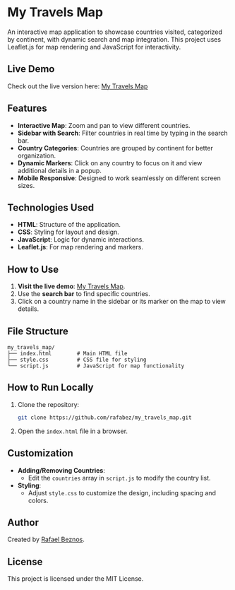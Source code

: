 # My Travels Map

An interactive map application to showcase countries visited, categorized by continent, with dynamic search and map integration. This project uses Leaflet.js for map rendering and JavaScript for interactivity.

## Live Demo
Check out the live version here: [My Travels Map](https://rafabeznos.com.br/mytravelmap/)

## Features
- **Interactive Map**: Zoom and pan to view different countries.
- **Sidebar with Search**: Filter countries in real time by typing in the search bar.
- **Country Categories**: Countries are grouped by continent for better organization.
- **Dynamic Markers**: Click on any country to focus on it and view additional details in a popup.
- **Mobile Responsive**: Designed to work seamlessly on different screen sizes.

## Technologies Used
- **HTML**: Structure of the application.
- **CSS**: Styling for layout and design.
- **JavaScript**: Logic for dynamic interactions.
- **Leaflet.js**: For map rendering and markers.

## How to Use
1. **Visit the live demo**: [My Travels Map](https://rafabeznos.com.br/mytravelmap/).
2. Use the **search bar** to find specific countries.
3. Click on a country name in the sidebar or its marker on the map to view details.

## File Structure
```
my_travels_map/
├── index.html        # Main HTML file
├── style.css         # CSS file for styling
└── script.js         # JavaScript for map functionality
```

## How to Run Locally
1. Clone the repository:
   ```bash
   git clone https://github.com/rafabez/my_travels_map.git
   ```
2. Open the `index.html` file in a browser.

## Customization
- **Adding/Removing Countries**:
  - Edit the `countries` array in `script.js` to modify the country list.
- **Styling**:
  - Adjust `style.css` to customize the design, including spacing and colors.

## Author
Created by [Rafael Beznos](https://github.com/rafabez).

## License
This project is licensed under the MIT License.

